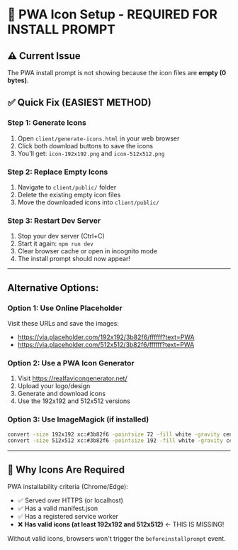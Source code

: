 # 🔧 PWA Icon Setup - REQUIRED FOR INSTALL PROMPT

## ⚠️ Current Issue
The PWA install prompt is not showing because the icon files are **empty (0 bytes)**.

## ✅ Quick Fix (EASIEST METHOD)

### Step 1: Generate Icons
1. Open `client/generate-icons.html` in your web browser
2. Click both download buttons to save the icons
3. You'll get: `icon-192x192.png` and `icon-512x512.png`

### Step 2: Replace Empty Icons
1. Navigate to `client/public/` folder
2. Delete the existing empty icon files
3. Move the downloaded icons into `client/public/`

### Step 3: Restart Dev Server
1. Stop your dev server (Ctrl+C)
2. Start it again: `npm run dev`
3. Clear browser cache or open in incognito mode
4. The install prompt should now appear!

---

## Alternative Options:

### Option 1: Use Online Placeholder
Visit these URLs and save the images:
- https://via.placeholder.com/192x192/3b82f6/ffffff?text=PWA
- https://via.placeholder.com/512x512/3b82f6/ffffff?text=PWA

### Option 2: Use a PWA Icon Generator
1. Visit https://realfavicongenerator.net/
2. Upload your logo/design
3. Generate and download icons
4. Use the 192x192 and 512x512 versions

### Option 3: Use ImageMagick (if installed)
```bash
convert -size 192x192 xc:#3b82f6 -pointsize 72 -fill white -gravity center -annotate +0+0 "PWA" client/public/icon-192x192.png
convert -size 512x512 xc:#3b82f6 -pointsize 192 -fill white -gravity center -annotate +0+0 "PWA" client/public/icon-512x512.png
```

---

## 📱 Why Icons Are Required

PWA installability criteria (Chrome/Edge):
- ✅ Served over HTTPS (or localhost)
- ✅ Has a valid manifest.json
- ✅ Has a registered service worker
- ❌ **Has valid icons (at least 192x192 and 512x512)** ← THIS IS MISSING!

Without valid icons, browsers won't trigger the `beforeinstallprompt` event.
